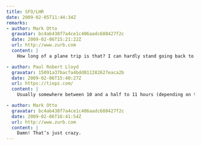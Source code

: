 ```yaml
---
title: SFO/LHR
date: 2009-02-05T11:44:34Z
remarks:
- author: Mark Otto
  gravatar: bc4ab438f7a4ce1c406aadc688427f2c
  date: 2009-02-06T15:21:22Z
  url: http://www.zurb.com
  content: |
    How long of a plane trip is that? I can hardly stand going back to from California to Wisconsin (4 hrs direct, 6 hrs with layover).

- author: Paul Robert Lloyd
  gravatar: 15091a37bacfa4bdd011282627eaca2b
  date: 2009-02-06T15:40:27Z
  url: https://tiepz.com/
  content: |
    Usually somewhere between 10 and a half to 11 hours (depending on tail winds etc.) for direct flights. I’m always a bit shocked by this figure, given I usually get it confused with the time difference, which is 8 hours!

- author: Mark Otto
  gravatar: bc4ab438f7a4ce1c406aadc688427f2c
  date: 2009-02-06T16:41:54Z
  url: http://www.zurb.com
  content: |
    Damn! That’s just crazy.
---
```

